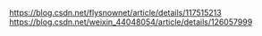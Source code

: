 <https://blog.csdn.net/flysnownet/article/details/117515213>
https://blog.csdn.net/weixin_44048054/article/details/126057999